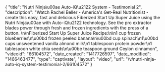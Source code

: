 {
    "title": "Nutri Ninja\u00ae Auto-iQ\u2122 System - Testimonial 2",
    "description": "Watch Rachel Beller - America's Get-Real Nutritionist - create this easy, fast and delicious Fiberized Start Up Super Juice using the Nutri Ninja\u00ae with Auto-iQ\u2122 technology. See the pro extractor blades power through fresh and frozen ingredients with the press of a button. \n\nFiberized Start Up Super Juice Recipe:\n\n1 cup frozen blueberries\n\u00bd frozen peeled banana\n\u00bd cup spinach\n1\u00bd cups unsweetened vanilla almond milk\n1 tablespoon protein powder\n1 tablespoon white chia seeds\n\u00be teaspoon ground Ceylon cinnamon",
    "videoid": "66104572",
    "date_created": "1417726597",
    "date_modified": "1466463477",
    "type": "captivate",
    "layout": "video",
    "url": "\/v\/nutri-ninja-auto-iq-system-testimonial-2\/66104572"
}